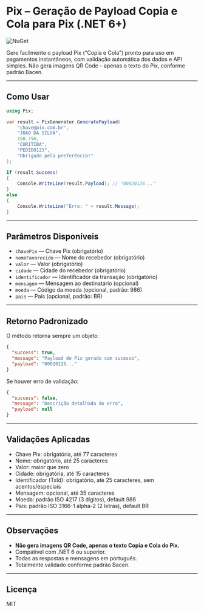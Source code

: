# Pix – Geração de Payload Copia e Cola para Pix (.NET 6+)

![NuGet](https://img.shields.io/nuget/v/Pix)

Gere facilmente o payload Pix (“Copia e Cola”) pronto para uso em pagamentos instantâneos, com validação automática dos dados e API simples. Não gera imagens QR Code – apenas o texto do Pix, conforme padrão Bacen.

---

## Como Usar

```csharp
using Pix;

var result = PixGenerator.GeneratePayload(
    "chave@pix.com.br",
    "JOAO DA SILVA",
    150.75m,
    "CURITIBA",
    "PEDIDO123",
    "Obrigado pela preferência!"
);

if (result.Success)
{
    Console.WriteLine(result.Payload); // "00020126..."
}
else
{
    Console.WriteLine("Erro: " + result.Message);
}
```

---

## Parâmetros Disponíveis

- `chavePix` — Chave Pix (obrigatório)
- `nomeFavorecido` — Nome do recebedor (obrigatório)
- `valor` — Valor (obrigatório)
- `cidade` — Cidade do recebedor (obrigatório)
- `identificador` — Identificador da transação (obrigatório)
- `mensagem` — Mensagem ao destinatário (opcional)
- `moeda` — Código da moeda (opcional, padrão: 986)
- `pais` — País (opcional, padrão: BR)

---

## Retorno Padronizado

O método retorna sempre um objeto:

```json
{
  "success": true,
  "message": "Payload do Pix gerado com sucesso",
  "payload": "00020126..."
}
```

Se houver erro de validação:

```json
{
  "success": false,
  "message": "Descrição detalhada do erro",
  "payload": null
}
```

---

## Validações Aplicadas

- Chave Pix: obrigatória, até 77 caracteres
- Nome: obrigatório, até 25 caracteres
- Valor: maior que zero
- Cidade: obrigatória, até 15 caracteres
- Identificador (TxId): obrigatório, até 25 caracteres, sem acentos/especiais
- Mensagem: opcional, até 35 caracteres
- Moeda: padrão ISO 4217 (3 dígitos), default 986
- País: padrão ISO 3166-1 alpha-2 (2 letras), default BR

---

## Observações

- **Não gera imagens QR Code, apenas o texto Copia e Cola do Pix.**
- Compatível com .NET 6 ou superior.
- Todas as respostas e mensagens em português.
- Totalmente validado conforme padrão Bacen.

---

## Licença

MIT
